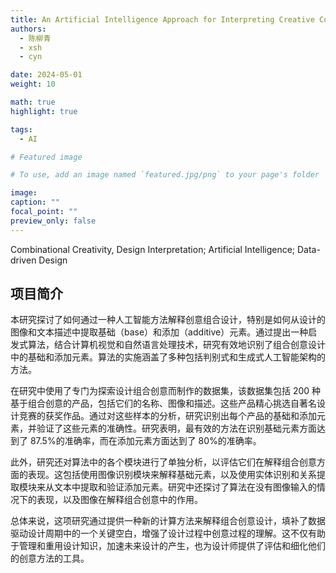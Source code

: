 ```yaml
---
title: An Artificial Intelligence Approach for Interpreting Creative Combinational Designs
authors:
  - 陈柳青
  - xsh
  - cyn

date: 2024-05-01
weight: 10

math: true
highlight: true

tags:
  - AI

# Featured image

# To use, add an image named `featured.jpg/png` to your page's folder

image:
caption: ""
focal_point: ""
preview_only: false
---
```


Combinational Creativity, Design Interpretation; Artificial Intelligence; Data-driven Design

<!--more-->

## 项目简介

本研究探讨了如何通过一种人工智能方法解释创意组合设计，特别是如何从设计的图像和文本描述中提取基础（base）和添加（additive）元素。通过提出一种启发式算法，结合计算机视觉和自然语言处理技术，研究有效地识别了组合创意设计中的基础和添加元素。算法的实施涵盖了多种包括判别式和生成式人工智能架构的方法。

在研究中使用了专门为探索设计组合创意而制作的数据集，该数据集包括 200 种基于组合创意的产品，包括它们的名称、图像和描述。这些产品精心挑选自著名设计竞赛的获奖作品。通过对这些样本的分析，研究识别出每个产品的基础和添加元素，并验证了这些元素的准确性。研究表明，最有效的方法在识别基础元素方面达到了 87.5%的准确率，而在添加元素方面达到了 80%的准确率。

此外，研究还对算法中的各个模块进行了单独分析，以评估它们在解释组合创意方面的表现。这包括使用图像识别模块来解释基础元素，以及使用实体识别和关系提取模块来从文本中提取和验证添加元素。研究中还探讨了算法在没有图像输入的情况下的表现，以及图像在解释组合创意中的作用。

总体来说，这项研究通过提供一种新的计算方法来解释组合创意设计，填补了数据驱动设计周期中的一个关键空白，增强了设计过程中创意过程的理解。这不仅有助于管理和重用设计知识，加速未来设计的产生，也为设计师提供了评估和细化他们的创意方法的工具。
